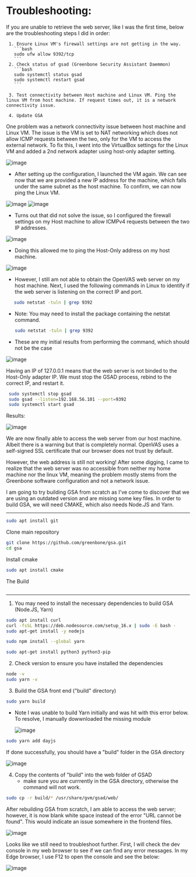 # **Troubleshooting**: 

If you are unable to retrieve the web server, like I was the first time, below are the troubleshooting steps I did in order:
     
     1. Ensure Linux VM's firewall settings are not getting in the way.
       ```bash
       sudo ufw allow 9392/tcp
       ```
     2. Check status of gsad (Greenbone Security Assistant Daemmon)
       ```bash
       sudo systemctl status gsad
       sudo systemctl restart gsad
       ```

     3. Test connectivity between Host machine and Linux VM. Ping the linux VM from host machine. If request times out, it is a network connectivity issue.

     4. Update GSA
      
       
One problem was a network connectivity issue between host machine and Linux VM. The issue is the VM is set to NAT networking which does not allow ICMP requests between the two, only for the VM to access the external network.
To fix this, I went into the VirtualBox settings for the Linux VM and added a 2nd network adapter using host-only adapter setting.

![image](https://github.com/user-attachments/assets/621e1e68-296f-4187-b965-abfb7f67aaf2)

  - After setting up the configuration, I launched the VM again. We can see now that we are provided a new IP address for the machine, which falls under the same subnet as the host machine. To confirm, we can now ping the Linux VM.

  ![image](https://github.com/user-attachments/assets/54b0a09d-ea08-4726-9727-aef37bd16ac8)
  ![image](https://github.com/user-attachments/assets/f040c12f-e363-4bda-8b22-973f806360bf)


  - Turns out that did not solve the issue, so I configured the firewall settings on my Host machine to allow ICMPv4 requests between the two IP addresses.

  ![image](https://github.com/user-attachments/assets/6bce75d8-b060-4afa-9fe8-21633e7ee57c)

  - Doing this allowed me to ping the Host-Only address on my host machine.

  ![image](https://github.com/user-attachments/assets/5b78531a-6cad-44f6-aafa-c646e76c38b9)

  - However, I still am not able to obtain the OpenVAS web server on my host machine. Next, I used the following commands in Linux to identify if the web server is listening on the correct IP and port.
      
  ```bash
     sudo netstat -tuln | grep 9392
  ```

  - Note: You may need to install the package containing the netstat command.
  
     ```bash
     sudo netstat -tuln | grep 9392
     ```
      
  - These are my initial results from performing the command, which should not be the case

  ![image](https://github.com/user-attachments/assets/6b9c5d3d-2c99-46ae-91ed-f64ebdabc13a)

  Having an IP of 127.0.0.1 means that the web server is not binded to the Host-Only adapter IP. We must stop the GSAD process, rebind to the correct IP, and restart it. 

  ```bash
   sudo systemctl stop gsad
   sudo gsad --listen=192.168.56.101 --port=9392
   sudo systemctl start gsad
  ```

  Results:

  ![image](https://github.com/user-attachments/assets/f1e247a8-8ac5-4965-b7e6-be19f23936be)

  We are now finally able to access the web server from our host machine. Albeit there is a warning but that is completely normal. OpenVAS uses a self-signed SSL certificate that our browser does not trust by default. 

  However, the web address is still not working! After some digging, I came to realize that the web server was no accessible from neither my home machine nor the linux VM, meaning the problem mostly stems from the Greenbone software configuration and not a network issue.
  
  I am going to try building GSA from scratch as I've come to discover that we are using an outdated version and are missing some key files. In order to build GSA, we will need CMAKE, which also needs Node.JS and Yarn. 

---

```bash
sudo apt install git
```
Clone main repository
```bash
git clone https://github.com/greenbone/gsa.git
cd gsa
```

Install cmake
```bash
sudo apt install cmake

```
The Build
```bash

```
















---

1. You may need to install the necessary dependencies to build GSA (Node.JS, Yarn)

```bash
sudo apt install curl
curl -fsSL https://deb.nodesource.com/setup_16.x | sudo -E bash -
sudo apt-get install -y nodejs

sudo npm install --global yarn

sudo apt-get install python3 python3-pip

```
2. Check version to ensure you have installed the dependencies
```bash
node -v
sudo yarn -v
```

3. Build the GSA front end ("build" directory)
```bash
sudo yarn build
```

* Note I was unable to build Yarn initially and was hit with this error below. To resolve, I manually dowwnloaded the missing module

  ![image](https://github.com/user-attachments/assets/5039248c-d3b8-4c47-969b-f6eaa1af4c8d)

```bash
sudo yarn add dayjs
```

If done successfully, you should have a "build" folder in the GSA directory

![image](https://github.com/user-attachments/assets/cb06c06b-8516-46b3-9c13-5516ffcd72ed)


4. Copy the contents of "build" into the web folder of GSAD
   - make sure you are currrently in the GSA directory, otherwise the command will not work.
```bash
sudo cp -r build/* /usr/share/gvm/gsad/web/
```


After rebuilding GSA from scratch, I am able to access the web server; however, it is now blank white space instead of the error "URL cannot be found". This would indicate an issue somewhere in the frontend files. 

![image](https://github.com/user-attachments/assets/f03a22da-349e-4eed-80f3-8b86fd503e6c)

Looks like we still need to troubleshoot further. First, I will check the dev console in my web browser to see if we can find any error messages. In my Edge browser, I use F12 to open the console and see the below:

![image](https://github.com/user-attachments/assets/b67624ad-3d3f-4866-83f4-dfa6b8b2ae80)













    

